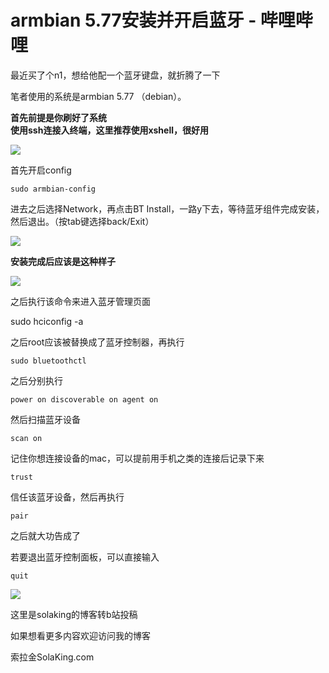 # armbian 5.77安装并开启蓝牙 - 哔哩哔哩
最近买了个n1，想给他配一个蓝牙键盘，就折腾了一下

笔者使用的系统是armbian 5.77 （debian）。

**首先前提是你刷好了系统**  
**使用ssh连接入终端，这里推荐使用xshell，很好用**

![](https://i0.hdslb.com/bfs/article/4adb9255ada5b97061e610b682b8636764fe50ed.png)

首先开启config

`sudo armbian-config`

进去之后选择Network，再点击BT Install，一路y下去，等待蓝牙组件完成安装，然后退出。（按tab键选择back/Exit）

![](https://i0.hdslb.com/bfs/article/05d0cb041527fd820aa4b17cc073d33b5c6f0041.jpg@942w_1076h_progressive.webp)

**安装完成后应该是这种样子**

![](https://i0.hdslb.com/bfs/article/c15114a0d24b85a5589c0bf1d23bf7023806a44a.jpg@942w_1080h_progressive.webp)

之后执行该命令来进入蓝牙管理页面

sudo hciconfig -a

之后root应该被替换成了蓝牙控制器，再执行

`sudo bluetoothctl`

之后分别执行

`power on discoverable on agent on`

然后扫描蓝牙设备

`scan on`

记住你想连接设备的mac，可以提前用手机之类的连接后记录下来

`trust`

信任该蓝牙设备，然后再执行

`pair`

之后就大功告成了

若要退出蓝牙控制面板，可以直接输入

`quit`

![](https://i0.hdslb.com/bfs/article/4adb9255ada5b97061e610b682b8636764fe50ed.png)

这里是solaking的博客转b站投稿

如果想看更多内容欢迎访问我的博客

索拉金SolaKing.com